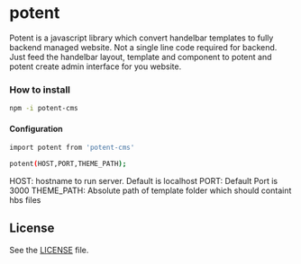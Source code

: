 # potent

Potent is a javascript library which convert handelbar templates to fully backend managed website. Not a single line code required for backend. Just feed the handelbar layout, template and component to potent and potent create admin interface for you website.

### How to install

```sh
npm -i potent-cms
```

#### Configuration
```sh
import potent from 'potent-cms'

potent(HOST,PORT,THEME_PATH);
```
HOST: hostname to run server. Default is localhost
PORT: Default Port is 3000
THEME_PATH: Absolute path of template folder which should containt hbs files


## License

See the [LICENSE](https://github.com/pankajanupam/potent/blob/master/LICENSE) file.
